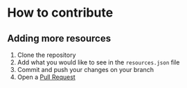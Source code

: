 # How to contribute

## Adding more resources

1. Clone the repository
1. Add what you would like to see in the `resources.json` file
1. Commit and push your changes on your branch
1. Open a [Pull Request](https://github.com/sayabiws/startup-pitcher/pulls)

